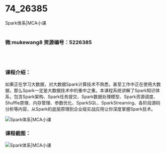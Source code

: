 # 74_26385
Spark体系|MCA小课
<br/></br>
<h3>微:mukewang8 资源编号：5226385</h3>
<br/></br>
<h3>课程介绍：</h3>
<p>如果正在学习大数据，对大数据<a title="查看与 Spark 相关的文章" target="_blank">Spark</a>计算技术不熟悉，甚至工作中正在使用大数据，那么<a title="查看与 Spark 相关的文章" target="_blank">Spark</a>一定是大数据技术中的重中之重。本课程系统讲解了Spark知识体系，包含Spark架构、Spark任务提交、Spark数据处理模型、Spark资源调度、Shuffle原理、内存管理、参数优化、SparkSQL、SparkStreaming、各阶段源码分析等内容，从Spark的底层原理到企业级实战应用让你深度掌握Spark技术。</p>
<p><img src="https://www.ko996.com/wp-content/uploads/img/2022/09/1-54.png" alt="Spark体系|MCA小课"></p>
<div class="info-desc">
<h3>课程截图：</h3>
<p><img src="https://www.ko996.com/wp-content/uploads/img/2022/09/2-65.png" alt="Spark体系|MCA小课"></p>


			
</div>
